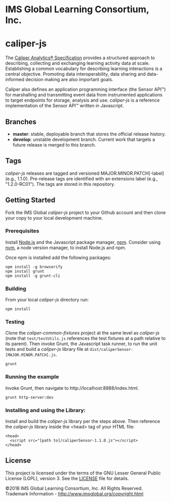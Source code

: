 # IMS Global Learning Consortium, Inc.

# caliper-js

The [Caliper Analytics&reg; Specification](https://www.imsglobal.org/caliper/v1p1/caliper-spec-v1p1) provides a structured approach to describing, collecting and exchanging learning activity data at scale.  Establishing a common vocabulary for describing learning interactions is a central objective.  Promoting data interoperability, data sharing and data-informed decision making are also important goals.

Caliper also defines an application programming interface (the Sensor API&trade;) for marshalling and transmitting event data from instrumented applications to target endpoints for storage, analysis and use.  *caliper-js* is a reference implementation of the Sensor API&trade; written in Javascript.

## Branches
* __master__: stable, deployable branch that stores the official release history.  
* __develop__: unstable development branch.  Current work that targets a future release is merged to this branch.

## Tags
*caliper-js* releases are tagged and versioned MAJOR.MINOR.PATCH\[-label\] (e.g., 1.1.0).  Pre-release tags are identified with an extensions label (e.g., "1.2.0-RC01").  The tags are stored in this repository.

## Getting Started
Fork the IMS Global *caliper-js* project to your Github account and then clone your copy to your local development machine.  

### Prerequisites
Install [Node.js](https://nodejs.org/) and the Javascript package manager, [npm](https://www.npmjs.com/).  Consider using   [nvm](https://github.com/creationix/nvm), a node version manager, to install Node.js and npm.   

Once npm is installed add the following packages:

```
npm install -g browserify
npm install grunt
npm install -g grunt-cli
``` 

### Building
From your local *caliper-js* directory run:

```
npm install
```

### Testing
Clone the *caliper-common-fixtures* project at the same level as *caliper-js* (note that `test/testUtils.js` references the test fixtures at a path relative to its parent). Then invoke Grunt, the Javascript task runner, to run the unit tests and build a *caliper-js* library file at `dist/caliperSensor-[MAJOR.MINOR.PATCH].js`. 

```
grunt
```

### Running the example
Invoke Grunt, then navigate to http://localhost:8888/index.html.

```
grunt http-server:dev
```

### Installing and using the Library:
Install and build the *caliper-js* library per the steps above.  Then reference the *caliper-js* library inside the \<head\> tag of your HTML file:

```
<head> 
  <script src="[path to]/caliperSensor-1.1.0.js"></script>
</head>
```

## License
This project is licensed under the terms of the GNU Lesser General Public License (LGPL), version 3.
See the [LICENSE](./LICENSE) file for details.

©2018 IMS Global Learning Consortium, Inc. All Rights Reserved.
Trademark Information - http://www.imsglobal.org/copyright.html